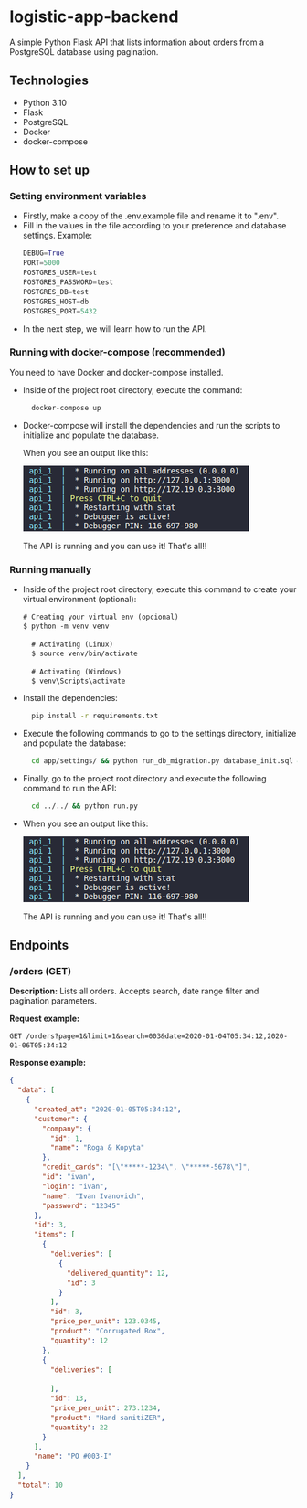 # logistic-app-backend
A simple Python Flask API that lists information about orders from a PostgreSQL database using pagination.


## Technologies

  - Python 3.10
  - Flask
  - PostgreSQL
  - Docker
  - docker-compose

## How to set up

  ### Setting environment variables

  - Firstly, make a copy of the .env.example file and rename it to ".env".
  - Fill in the values ​​in the file according to your preference and database settings. Example:
    ```python
    DEBUG=True
    PORT=5000
    POSTGRES_USER=test
    POSTGRES_PASSWORD=test
    POSTGRES_DB=test
    POSTGRES_HOST=db
    POSTGRES_PORT=5432
    ``` 
  - In the next step, we will learn how to run the API.

  ### Running with docker-compose (recommended)

  You need to have Docker and docker-compose installed.

  - Inside of the project root directory, execute the command:

    ```bash
      docker-compose up
    ```

  - Docker-compose will install the dependencies and run the scripts to initialize and populate the database. 
  
    When you see an output like this:

    ![Screenshot](docs/Screenshot.png)

    The API is running and you can use it! That's all!!

  ### Running manually

  - Inside of the project root directory, execute this command to create your virtual environment (optional):

    ```
    # Creating your virtual env (opcional)
    $ python -m venv venv

      # Activating (Linux)
      $ source venv/bin/activate

      # Activating (Windows)
      $ venv\Scripts\activate  
    ```
    
  - Install the dependencies:
    ```bash
      pip install -r requirements.txt
    ```

  - Execute the following commands to go to the settings directory, initialize and populate the database:
    ```bash
      cd app/settings/ && python run_db_migration.py database_init.sql && python run_db_seed.py
    ```
  - Finally, go to the project root directory and execute the following command to run the API:
    ```bash
      cd ../../ && python run.py
    ```
  - When you see an output like this:

    ![Screenshot](docs/Screenshot.png)

    The API is running and you can use it! That's all!!

## Endpoints

  ### /orders (GET)
  **Description:** 
  Lists all orders. 
  Accepts search, date range filter and pagination parameters.

  **Request example:**
  ```
  GET /orders?page=1&limit=1&search=003&date=2020-01-04T05:34:12,2020-01-06T05:34:12
  ```
  **Response example:**
  ```json
  {
    "data": [
      {
        "created_at": "2020-01-05T05:34:12",
        "customer": {
          "company": {
            "id": 1,
            "name": "Roga & Kopyta"
          },
          "credit_cards": "[\"*****-1234\", \"*****-5678\"]",
          "id": "ivan",
          "login": "ivan",
          "name": "Ivan Ivanovich",
          "password": "12345"
        },
        "id": 3,
        "items": [
          {
            "deliveries": [
              {
                "delivered_quantity": 12,
                "id": 3
              }
            ],
            "id": 3,
            "price_per_unit": 123.0345,
            "product": "Corrugated Box",
            "quantity": 12
          },
          {
            "deliveries": [
              
            ],
            "id": 13,
            "price_per_unit": 273.1234,
            "product": "Hand sanitiZER",
            "quantity": 22
          }
        ],
        "name": "PO #003-I"
      }
    ],
    "total": 10
  }
  ```
